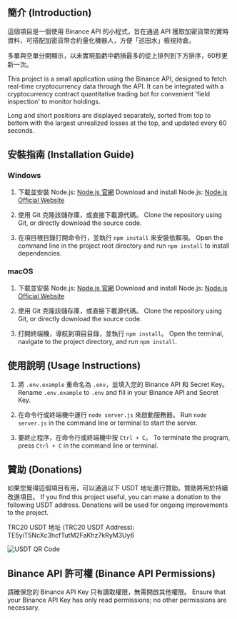 
## 簡介 (Introduction)

這個項目是一個使用 Binance API 的小程式，旨在通過 API 獲取加密貨幣的實時資料，可搭配加密貨幣合約量化機器人，方便「巡田水」檢視持倉。

多單與空單分開顯示，以未實現盈虧中虧損最多的從上排列到下方排序，60秒更新一次。

This project is a small application using the Binance API, designed to fetch real-time cryptocurrency data through the API. It can be integrated with a cryptocurrency contract quantitative trading bot for convenient 'field inspection' to monitor holdings.

Long and short positions are displayed separately, sorted from top to bottom with the largest unrealized losses at the top, and updated every 60 seconds.

## 安裝指南 (Installation Guide)

### Windows

1. 下載並安裝 Node.js: [Node.js 官網](https://nodejs.org/)
   Download and install Node.js: [Node.js Official Website](https://nodejs.org/)

2. 使用 Git 克隆該儲存庫，或直接下載源代碼。
   Clone the repository using Git, or directly download the source code.

3. 在項目根目錄打開命令行，並執行 `npm install` 來安裝依賴項。
   Open the command line in the project root directory and run `npm install` to install dependencies.

### macOS

1. 下載並安裝 Node.js: [Node.js 官網](https://nodejs.org/)
   Download and install Node.js: [Node.js Official Website](https://nodejs.org/)

2. 使用 Git 克隆該儲存庫，或直接下載源代碼。
   Clone the repository using Git, or directly download the source code.

3. 打開終端機，導航到項目目錄，並執行 `npm install`。
   Open the terminal, navigate to the project directory, and run `npm install`.

## 使用說明 (Usage Instructions)

1. 將 `.env.example` 重命名為 `.env`，並填入您的 Binance API 和 Secret Key。
   Rename `.env.example` to `.env` and fill in your Binance API and Secret Key.

2. 在命令行或終端機中運行 `node server.js` 來啟動服務器。
   Run `node server.js` in the command line or terminal to start the server.

3. 要終止程序，在命令行或終端機中按 `Ctrl + C`。
   To terminate the program, press `Ctrl + C` in the command line or terminal.

## 贊助 (Donations)

如果您覺得這個項目有用，可以通過以下 USDT 地址進行贊助。贊助將用於持續改進項目。
If you find this project useful, you can make a donation to the following USDT address. Donations will be used for ongoing improvements to the project.

TRC20 USDT 地址 (TRC20 USDT Address): TE5yiT5NcXc3hcfTutM2FaKhz7kRyM3Uy6

![USDT QR Code](./usdt-qr-code.png)

## Binance API 許可權 (Binance API Permissions)

請確保您的 Binance API Key 只有讀取權限，無需開啟其他權限。
Ensure that your Binance API Key has only read permissions; no other permissions are necessary.
